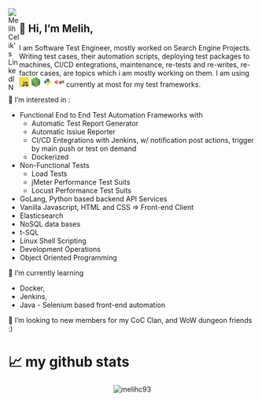   <a href="https://www.linkedin.com/in/melihcelik93/">
  <img align="left" alt="Melih Celik's LinkedIN" width="22px" src="https://raw.githubusercontent.com/peterthehan/peterthehan/master/assets/linkedin.svg" />
</a>


## 👋 Hi, I’m Melih,

I am Software Test Engineer, mostly worked on Search Engine Projects. Writing test cases, their automation scripts, deploying test packages to machines, CI/CD entegrations, maintenance, re-tests and re-writes, re-factor cases, are topics which i am mostly working on them. I am using <code><img height="20" src="https://raw.githubusercontent.com/github/explore/80688e429a7d4ef2fca1e82350fe8e3517d3494d/topics/javascript/javascript.png"></code> <code><img height="20" src="https://raw.githubusercontent.com/github/explore/80688e429a7d4ef2fca1e82350fe8e3517d3494d/topics/nodejs/nodejs.png"></code> <code><img height="20" src="https://raw.githubusercontent.com/github/explore/80688e429a7d4ef2fca1e82350fe8e3517d3494d/topics/python/python.png"></code> <code><img height="20" src="https://raw.githubusercontent.com/github/explore/80688e429a7d4ef2fca1e82350fe8e3517d3494d/topics/git/git.png"></code> currently at most for my test frameworks.

👀 I’m interested in :
+ Functional End to End Test Automation Frameworks with
  + Automatic Test Report Generator
  + Automatic Issiue Reporter
  + CI/CD Entegrations with Jenkins,  w/ notification post actions, trigger by main push or test on demand
  + Dockerized
+ Non-Functional Tests
  + Load Tests
  + jMeter Performance Test Suits
  + Locust Performance Test Suits
+ GoLang, Python based backend API Services
+ Vanilla Javascript, HTML and CSS => Front-end Client
+ Elasticsearch
+ NoSQL data bases
+ t-SQL
+ Linux Shell Scripting
+ Development Operations
+ Object Oriented Programming

🌱 I’m currently learning 
-  Docker,
-  Jenkins,
-  Java - Selenium based front-end automation

💞️ I’m looking to new members for my CoC Clan, and WoW dungeon friends :)

# 📈 my github stats

<p align="center"> <img src="https://github-readme-stats.vercel.app/api?username=melihc93&show_icons=true&theme=gotham" alt="melihc93" />
